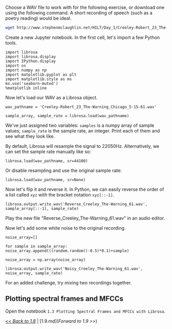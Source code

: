 
<!--
with credit due to https://zenodo.org/record/58336#.V-rh7pMrKRu (https://zenodo.org/record/58336#.V-rh7pMrKRu)
-->


Choose a WAV file to work with for the following exercise, or download one using the following command. A short recording of speech (such as a poetry reading) would be ideal.

```bash
wget http://www.stephenmclaughlin.net/HILT/Day_1/Creeley-Robert_23_The-Warning_Chicago_5-15-61.wav
```

Create a new Jupyter notebook. In the first cell, let's import a few Python tools.

```
import librosa
import librosa.display
import IPython.display
import os
import numpy as np
import matplotlib.pyplot as plt
import matplotlib.style as ms
ms.use('seaborn-muted')
%matplotlib inline
```

Now let's load our WAV as a Librosa object.

```
wav_pathname = 'Creeley-Robert_23_The-Warning_Chicago_5-15-61.wav'

sample_array, sample_rate = librosa.load(wav_pathname)
```

We've just assigned two variables: `samples` is a numpy array of sample values; `sample_rate` is the sample rate, an integer. Print each of them and see what they look like.

By default, Librosa will resample the signal to 22050Hz. Alternatively, we can set the sample rate manually like so:

```
librosa.load(wav_pathname, sr=44100)
```

Or disable resampling and use the original sample rate:

```
librosa.load(wav_pathname, sr=None)
```

Now let's flip it and reverse it. In Python, we can easily reverse the order of a list called `xyz` with the bracket notation `xyz[::-1]`.

```
librosa.output.write_wav('Reverse_Creeley_The-Warning_61.wav', sample_array[::-1], sample_rate)
```

Play the new file "Reverse_Creeley_The-Warning_61.wav" in an audio editor.


Now let's add some white noise to the original recording.

```
noise_array=[]

for sample in sample_array:
noise_array.append(((random.random()-0.5)*0.1)+sample)

noise_array = np.array(noise_array)

librosa.output.write_wav('Noisy_Creeley_The-Warning_61.wav', noise_array, sample_rate)
```

For an added challenge, try mixing two recordings together.

## Plotting spectral frames and MFCCs

Open the notebook `1.3 Plotting Spectral Frames and MFCCs with Librosa`.


[*<< Back to 1.8*](1.8.md) | [1.9.md](*Forward to 1.9 >>*)
